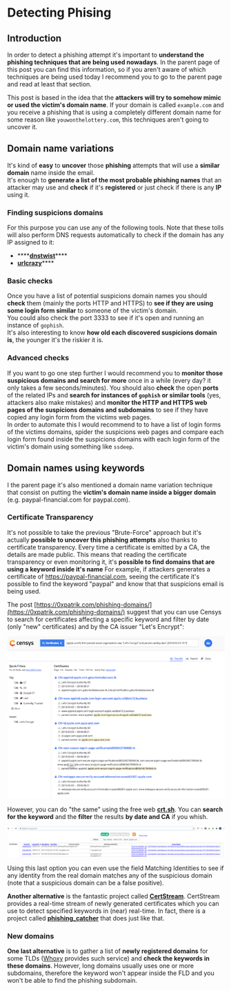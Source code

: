 # Detecting Phising

## Introduction

In order to detect a phishing attempt it's important to **understand the phishing techniques that are being used nowadays**. In the parent page of this post you can find this information, so if you aren't aware of which techniques are being used today I recommend you to go to the parent page and read at least that section.

This post is based in the idea that the **attackers will try to somehow mimic or used the victim's domain name**. If your domain is called `example.com` and you receive a phishing that is using a completely different domain name for some reason like `youwonthelottery.com`, this techniques aren't going to uncover it.

## Domain name variations

It's kind of **easy** to **uncover** those **phishing** attempts that will use a **similar domain** name inside the email.  
It's enough to **generate a list of the most probable phishing names** that an attacker may use and **check** if it's **registered** or just check if there is any **IP** using it.

### Finding suspicions domains

For this purpose you can use any of the following tools. Note that these tolls will also perform DNS requests automatically to check if the domain has any IP assigned to it:

* \*\*\*\*[**dnstwist**](https://github.com/elceef/dnstwist)\*\*\*\*
* [**urlcrazy**](https://github.com/urbanadventurer/urlcrazy)\*\*\*\*

### Basic checks

Once you have a list of potential suspicions domain names you should **check**  them \(mainly the ports HTTP and HTTPS\) to **see if they are using some login form similar** to someone of the victim's domain.  
You could also check the port 3333 to see if it's open and running an instance of `gophish`.  
It's also interesting to know **how old each discovered suspicions domain is**, the younger it's the riskier it is.

### Advanced checks

If you want to go one step further I would recommend you to **monitor those suspicious domains and search for more** once in a while \(every day? it only takes a few seconds/minutes\). You should also **check** the open **ports** of the related IPs and **search for instances of `gophish` or similar tools** \(yes, attackers also make mistakes\) and **monitor the HTTP and HTTPS web pages of the suspicions domains and subdomains** to see if they have copied any login form from the victims web pages.  
In order to automate this I would recommend to to have a list of login forms of the victims domains, spider the suspicions web pages and compare each login form found inside the suspicions domains with each login form of the victim's domain using something like `ssdeep`.

## Domain names using keywords

I the parent page it's also mentioned a domain name variation technique that consist on putting the **victim's domain name inside a bigger domain** \(e.g. paypal-financial.com for paypal.com\).

### Certificate Transparency

It's not possible to take the previous "Brute-Force" approach but it's actually **possible to uncover this phishing attempts** also thanks to certificate transparency. Every time a certificate is emitted by a CA, the details are made public. This means that reading the certificate transparency or even monitoring it, it's **possible to find domains that are using a keyword inside it's name** For example, if attackers generates a certificate of https://paypal-financial.com, seeing the certificate it's possible to find the keyword "paypal" and know that that suspicions email is being used.

The post [https://0xpatrik.com/phishing-domains/](https://0xpatrik.com/phishing-domains/) suggest that you can use Censys to search for certificates affecting a specific keyword and filter by date \(only "new" certificates\) and by the CA issuer "Let's Encrypt":

![](../.gitbook/assets/image%20%28365%29.png)

However, you can do "the same" using the free web [**crt.sh**](https://crt.sh/). You can **search for the keyword** and the **filter** the results **by date and CA** if you whish.

![](../.gitbook/assets/image%20%28345%29.png)

Using this last option you can even use the field Matching Identities to see if any identity from the real domain matches any of the suspicious domain \(note that a suspicious domain can be a false positive\).

**Another alternative** is the fantastic project called [**CertStream**](https://medium.com/cali-dog-security/introducing-certstream-3fc13bb98067). CertStream provides a real-time stream of newly generated certificates which you can use to detect specified keywords in \(near\) real-time. In fact, there is a project called [**phishing\_catcher**](https://github.com/x0rz/phishing_catcher) that does just like that.

### **New domains**

**One last alternative** is to gather a list of **newly registered domains** for some TLDs \([Whoxy](https://www.whoxy.com/newly-registered-domains/) provides such service\) and **check the keywords in these domains**. However, long domains usually uses one or more subdomains, therefore the keyword won't appear inside the FLD and you won't be able to find the phishing subdomain.

